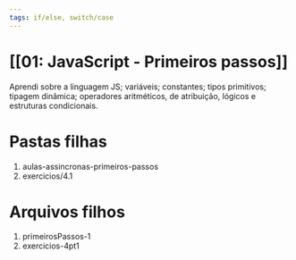 ```yaml
---
tags: if/else, switch/case 
---
```


# [[01: JavaScript - Primeiros passos]]

Aprendi sobre a linguagem JS; variáveis; constantes; tipos primitivos; tipagem dinâmica; operadores aritméticos, de atribuição, lógicos e estruturas condicionais. 

# Pastas filhas
 1) aulas-assincronas-primeiros-passos
 2) exercicios/4.1

# Arquivos filhos
1) primeirosPassos-1
2) exercicios-4pt1

